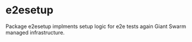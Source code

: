 # e2esetup

Package e2esetup implments setup logic for e2e tests again Giant Swarm managed infrastructure.
